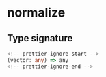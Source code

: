 # normalize

## Type signature

```typescript
<!-- prettier-ignore-start -->
(vector: any) => any
<!-- prettier-ignore-end -->
```
